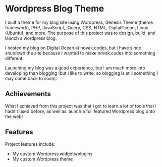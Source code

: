 # Wordpress Blog Theme
I built a theme for my blog site using Wordpress, Genesis Theme (theme framework), PHP, JavaScript, jQuery, CSS, HTML, DigitalOcean, Linux (Ubuntu), and more. The purpose of this project was to design, build, and launch a wordpress blog.

I hosted my blog on Digital Ocean at novak.codes, but i have since shutdown the site because I wanted to make novak.codes into something different.

Launching my blog was a good experience, but I am much more into developing than blogging (but I like to write, so blogging is still something I may come back to soon).

## Achievements
What I achieved from this project was that I got to learn a lot of tools that I hadn't used before, as well as launch a full featured Wordpress blog onto the web!

## Features
Project features include:
- My custom Wordpress widgets/plugins
- My custom Wordpress theme
